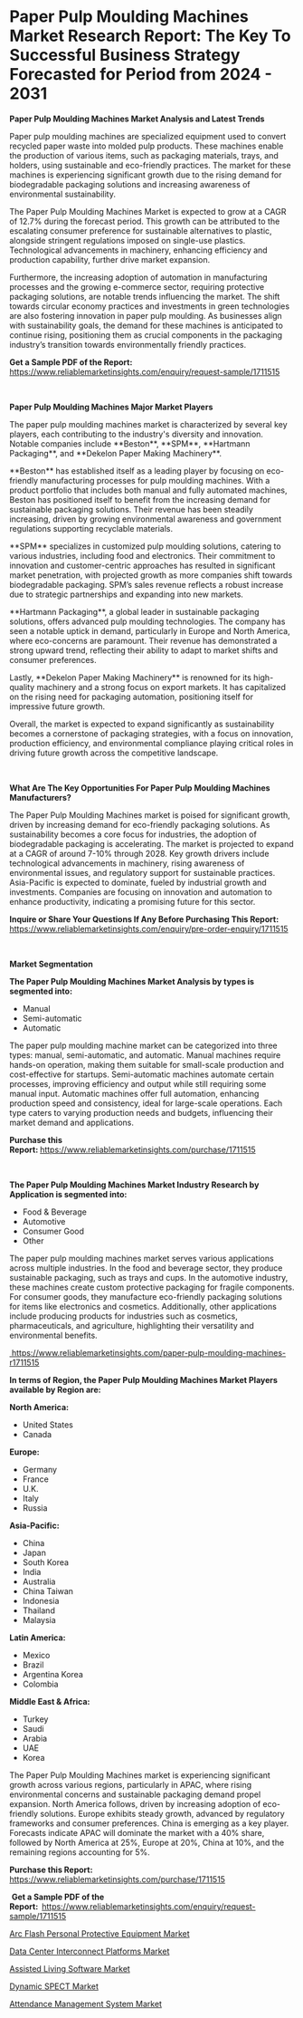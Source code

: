 <p><h1>Paper Pulp Moulding Machines Market Research Report: The Key To Successful Business Strategy Forecasted for Period from 2024 - 2031</h1></p><p><strong>Paper Pulp Moulding Machines Market Analysis and Latest Trends</strong></p>
<p><p>Paper pulp moulding machines are specialized equipment used to convert recycled paper waste into molded pulp products. These machines enable the production of various items, such as packaging materials, trays, and holders, using sustainable and eco-friendly practices. The market for these machines is experiencing significant growth due to the rising demand for biodegradable packaging solutions and increasing awareness of environmental sustainability.</p><p>The Paper Pulp Moulding Machines Market is expected to grow at a CAGR of 12.7% during the forecast period. This growth can be attributed to the escalating consumer preference for sustainable alternatives to plastic, alongside stringent regulations imposed on single-use plastics. Technological advancements in machinery, enhancing efficiency and production capability, further drive market expansion.</p><p>Furthermore, the increasing adoption of automation in manufacturing processes and the growing e-commerce sector, requiring protective packaging solutions, are notable trends influencing the market. The shift towards circular economy practices and investments in green technologies are also fostering innovation in paper pulp moulding. As businesses align with sustainability goals, the demand for these machines is anticipated to continue rising, positioning them as crucial components in the packaging industry’s transition towards environmentally friendly practices.</p></p>
<p><strong>Get a Sample PDF of the Report:&nbsp;</strong> <a href="https://www.reliablemarketinsights.com/enquiry/request-sample/1711515?utm_campaign=1731&utm_medium=2&utm_source=Github&utm_content=ia&utm_term=22102024&utm_id=paper-pulp-moulding-machines">https://www.reliablemarketinsights.com/enquiry/request-sample/1711515</a></p>
<p>&nbsp;</p>
<p><strong>Paper Pulp Moulding Machines Major Market Players</strong></p>
<p><p>The paper pulp moulding machines market is characterized by several key players, each contributing to the industry's diversity and innovation. Notable companies include **Beston**, **SPM**, **Hartmann Packaging**, and **Dekelon Paper Making Machinery**.</p><p>**Beston** has established itself as a leading player by focusing on eco-friendly manufacturing processes for pulp moulding machines. With a product portfolio that includes both manual and fully automated machines, Beston has positioned itself to benefit from the increasing demand for sustainable packaging solutions. Their revenue has been steadily increasing, driven by growing environmental awareness and government regulations supporting recyclable materials.</p><p>**SPM** specializes in customized pulp moulding solutions, catering to various industries, including food and electronics. Their commitment to innovation and customer-centric approaches has resulted in significant market penetration, with projected growth as more companies shift towards biodegradable packaging. SPM’s sales revenue reflects a robust increase due to strategic partnerships and expanding into new markets.</p><p>**Hartmann Packaging**, a global leader in sustainable packaging solutions, offers advanced pulp moulding technologies. The company has seen a notable uptick in demand, particularly in Europe and North America, where eco-concerns are paramount. Their revenue has demonstrated a strong upward trend, reflecting their ability to adapt to market shifts and consumer preferences.</p><p>Lastly, **Dekelon Paper Making Machinery** is renowned for its high-quality machinery and a strong focus on export markets. It has capitalized on the rising need for packaging automation, positioning itself for impressive future growth.</p><p>Overall, the market is expected to expand significantly as sustainability becomes a cornerstone of packaging strategies, with a focus on innovation, production efficiency, and environmental compliance playing critical roles in driving future growth across the competitive landscape.</p></p>
<p>&nbsp;</p>
<p><strong>What Are The Key Opportunities For Paper Pulp Moulding Machines Manufacturers?</strong></p>
<p><p>The Paper Pulp Moulding Machines market is poised for significant growth, driven by increasing demand for eco-friendly packaging solutions. As sustainability becomes a core focus for industries, the adoption of biodegradable packaging is accelerating. The market is projected to expand at a CAGR of around 7-10% through 2028. Key growth drivers include technological advancements in machinery, rising awareness of environmental issues, and regulatory support for sustainable practices. Asia-Pacific is expected to dominate, fueled by industrial growth and investments. Companies are focusing on innovation and automation to enhance productivity, indicating a promising future for this sector.</p></p>
<p><strong>Inquire or Share Your Questions If Any Before Purchasing This Report:</strong> <a href="https://www.reliablemarketinsights.com/enquiry/pre-order-enquiry/1711515?utm_campaign=1731&utm_medium=2&utm_source=Github&utm_content=ia&utm_term=22102024&utm_id=paper-pulp-moulding-machines">https://www.reliablemarketinsights.com/enquiry/pre-order-enquiry/1711515</a></p>
<p>&nbsp;</p>
<p><strong>Market Segmentation</strong></p>
<p><strong>The Paper Pulp Moulding Machines Market Analysis by types is segmented into:</strong></p>
<p><ul><li>Manual</li><li>Semi-automatic</li><li>Automatic</li></ul></p>
<p><p>The paper pulp moulding machine market can be categorized into three types: manual, semi-automatic, and automatic. Manual machines require hands-on operation, making them suitable for small-scale production and cost-effective for startups. Semi-automatic machines automate certain processes, improving efficiency and output while still requiring some manual input. Automatic machines offer full automation, enhancing production speed and consistency, ideal for large-scale operations. Each type caters to varying production needs and budgets, influencing their market demand and applications.</p></p>
<p><strong>Purchase this Report:&nbsp;</strong><a href="https://www.reliablemarketinsights.com/purchase/1711515?utm_campaign=1731&utm_medium=2&utm_source=Github&utm_content=ia&utm_term=22102024&utm_id=paper-pulp-moulding-machines">https://www.reliablemarketinsights.com/purchase/1711515</a></p>
<p>&nbsp;</p>
<p><strong>The Paper Pulp Moulding Machines Market Industry Research by Application is segmented into:</strong></p>
<p><ul><li>Food & Beverage</li><li>Automotive</li><li>Consumer Good</li><li>Other</li></ul></p>
<p><p>The paper pulp moulding machines market serves various applications across multiple industries. In the food and beverage sector, they produce sustainable packaging, such as trays and cups. In the automotive industry, these machines create custom protective packaging for fragile components. For consumer goods, they manufacture eco-friendly packaging solutions for items like electronics and cosmetics. Additionally, other applications include producing products for industries such as cosmetics, pharmaceuticals, and agriculture, highlighting their versatility and environmental benefits.</p></p>
<p><a href="https://www.reliablemarketinsights.com/paper-pulp-moulding-machines-r1711515?utm_campaign=1731&utm_medium=2&utm_source=Github&utm_content=ia&utm_term=22102024&utm_id=paper-pulp-moulding-machines">&nbsp;https://www.reliablemarketinsights.com/paper-pulp-moulding-machines-r1711515</a></p>
<p><strong>In terms of Region, the Paper Pulp Moulding Machines Market Players available by Region are:</strong></p>
<p>
    <p> <strong> North America: </strong>
        <ul>
            <li>United States</li>
            <li>Canada</li>
        </ul>
        </p> 
    <p> <strong> Europe: </strong>
        <ul>
            <li>Germany</li>
            <li>France</li>
            <li>U.K.</li>
            <li>Italy</li>
            <li>Russia</li>
        </ul>
        </p> 
    <p> <strong> Asia-Pacific: </strong>
        <ul>
            <li>China</li>
            <li>Japan</li>
            <li>South Korea</li>
            <li>India</li>
            <li>Australia</li>
            <li>China Taiwan</li>
            <li>Indonesia</li>
            <li>Thailand</li>
            <li>Malaysia</li>
        </ul>
        </p> 
    <p> <strong> Latin America: </strong>
        <ul>
            <li>Mexico</li>
            <li>Brazil</li>
            <li>Argentina Korea</li>
            <li>Colombia</li>
        </ul>
        </p> 
    <p> <strong> Middle East & Africa: </strong>
        <ul>
            <li>Turkey</li>
            <li>Saudi</li>
            <li>Arabia</li>
            <li>UAE</li>
            <li>Korea</li>
        </ul>
    </p>
    </p>
<p><p>The Paper Pulp Moulding Machines market is experiencing significant growth across various regions, particularly in APAC, where rising environmental concerns and sustainable packaging demand propel expansion. North America follows, driven by increasing adoption of eco-friendly solutions. Europe exhibits steady growth, advanced by regulatory frameworks and consumer preferences. China is emerging as a key player. Forecasts indicate APAC will dominate the market with a 40% share, followed by North America at 25%, Europe at 20%, China at 10%, and the remaining regions accounting for 5%.</p></p>
<p><strong>Purchase this Report: </strong><a href="https://www.reliablemarketinsights.com/purchase/1711515?utm_campaign=1731&utm_medium=2&utm_source=Github&utm_content=ia&utm_term=22102024&utm_id=paper-pulp-moulding-machines">https://www.reliablemarketinsights.com/purchase/1711515</a></p>
<p>&nbsp;<strong>Get a Sample PDF of the Report:&nbsp;&nbsp;</strong><a href="https://www.reliablemarketinsights.com/enquiry/request-sample/1711515?utm_campaign=1731&utm_medium=2&utm_source=Github&utm_content=ia&utm_term=22102024&utm_id=paper-pulp-moulding-machines">https://www.reliablemarketinsights.com/enquiry/request-sample/1711515</a></p>
<p><strong></strong></p>
<p><p><a href="https://www.linkedin.com/pulse/arc-flash-personal-protective-equipment-market-size--eascf?utm_campaign=1731&utm_medium=2&utm_source=Github&utm_content=ia&utm_term=22102024&utm_id=paper-pulp-moulding-machines">Arc Flash Personal Protective Equipment Market</a></p><p><a href="https://www.linkedin.com/pulse/future-data-center-interconnect-platforms-market-udhof?utm_campaign=1731&utm_medium=2&utm_source=Github&utm_content=ia&utm_term=22102024&utm_id=paper-pulp-moulding-machines">Data Center Interconnect Platforms Market</a></p><p><a href="https://www.linkedin.com/pulse/market-insights-global-assisted-living-software-forecast-afyxf?utm_campaign=1731&utm_medium=2&utm_source=Github&utm_content=ia&utm_term=22102024&utm_id=paper-pulp-moulding-machines">Assisted Living Software Market</a></p><p><a href="https://www.linkedin.com/pulse/dynamic-spect-market-global-regional-analysis-2024-btoqf?utm_campaign=1731&utm_medium=2&utm_source=Github&utm_content=ia&utm_term=22102024&utm_id=paper-pulp-moulding-machines">Dynamic SPECT Market</a></p><p><a href="https://www.linkedin.com/pulse/deep-dive-attendance-management-system-market-itstrends-pvhtf?utm_campaign=1731&utm_medium=2&utm_source=Github&utm_content=ia&utm_term=22102024&utm_id=paper-pulp-moulding-machines">Attendance Management System Market</a></p></p>